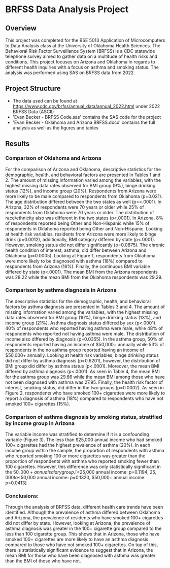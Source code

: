 # BRFSS Data Analysis Project

## Overview
This project was completed for the BSE 5013 Application of Microcomputers to Data Analysis class at the University of Oklahoma Health Sciences. The Behavioral Risk Factor Surveillance System (BRFSS) is a CDC statewide telephone survey aimed to gather data on a multitude of health risks and conditions. This project focuses on Arizona and Oklahoma in regards to different health inquiries with a focus on asthma and smoking status. The analysis was performed using SAS on BRFSS data from 2022.

## Project Structure
- The data used can be found at https://www.cdc.gov/brfss/annual_data/annual_2022.html under 2022 BRFSS Data (ASCII)
- 'Evan Becker - BRFSS Code.sas' contains the SAS code for the project
- 'Evan Becker - Oklahoma and Arizona BRFSS.docx' contains the full analysis as well as the figures and tables

## Results
### Comparison of Oklahoma and Arizona
For the comparison of Arizona and Oklahoma, descriptive statistics for the demographic, health, and behavioral factors are presented in Tables 1 and 2. The amount of missing information varied among the variables, with the highest missing data rates observed for BMI group (9%), binge drinking status (12%), and income group (20%). Respondents from Arizona were more likely to be male compared to respondents from Oklahoma (p=0.021).  The age distribution differed between the two states as well (p=<.0001). In Arizona, 32% of respondents were 70 years or older while 25% of respondents from Oklahoma were 70 years or older. The distribution of race/ethnicity also was different in the two states (p<.0001). In Arizona, 8% of respondents reported being Other and Non-Hispanic while 15% of respondents in Oklahoma reported being Other and Non-Hispanic. Looking at health risk variables, residents from Arizona were more likely to binge drink (p=0.0012), additionally, BMI category differed by state (p<.0001). However, smoking status did not differ significantly (p=0.0875). The chronic health condition of interest, asthma, did differ between Arizona and Oklahoma (p=0.0005). Looking at Figure 1, respondents from Oklahoma were more likely to be diagnosed with asthma (18%) compared to respondents from Arizona (16%). Finally, the continuous BMI variable differed by state (p<.0001). The mean BMI from the Arizona respondents was 28.22 while the mean BMI from the Oklahoma respondents was 29.29. 
	
### Comparison by asthma diagnosis in Arizona
The descriptive statistics for the demographic, health, and behavioral factors by asthma diagnosis are presented in Tables 3 and 4. The amount of missing information varied among the variables, with the highest missing data rates observed for BMI group (10%), binge drinking status (13%), and income group (21%). Asthma diagnosis status differed by sex (p<.0001). 40% of respondents who reported having asthma were male, while 48% of respondents who reported not having asthma were male. The distribution of income also differed by diagnosis (p=0.0355). In the asthma group, 50% of respondents reported having an income of $50,000+ annually while 53% of respondents in the no asthma group reported having an income of $50,000+ annually. Looking at health risk variables, binge drinking status did not differ by asthma diagnosis (p=0.6201), however, the distribution of BMI group did differ by asthma status (p<.0001). Moreover, the mean BMI differed by asthma diagnosis (p<.0001). As seen in Table 4, the mean BMI for the asthma group was 29.66 while the mean BMI among those who have not been diagnosed with asthma was 27.95. Finally, the health risk factor of interest, smoking status, did differ in the two groups (p=0.0002). As seen in Figure 2, respondents who have smoked 100+ cigarettes were more likely to report a diagnosis of asthma (18%) compared to respondents who have not smoked 100+ cigarettes (15%). 
 
### Comparison of asthma diagnosis by smoking status, stratified by income group in Arizona
The variable income was stratified to determine if it is a confounding variable (Figure 3). The less than $25,000 annual income who had smoked 100+ cigarettes had the highest prevalence of asthma (20%). In each income group within the sample, the proportion of respondents with asthma who reported smoking 100 or more cigarettes was greater than the proportion of respondents with asthma who reported smoking fewer than 100 cigarettes. However, this difference was only statistically significant in the $50,000+ annual salary group. 
[<$25,000 annual income: p=0.1194, $25,000 to <$50,000 annual income: p=0.1320, $50,000+ annual income: p=0.0413]

### Conclusions:
Through the analysis of BRFSS data, different health care trends have been identified. Although the prevalence of asthma differed between Oklahoma and Arizona, the prevalence of residents who have smoked 100+ cigarettes did not differ by state. However, looking at Arizona, the prevalence of asthma diagnosis was greater in the 100+ cigarette group compared to the less than 100 cigarette group. This shows that in Arizona, those who have smoked 100+ cigarettes are more likely to have an asthma diagnosis compared to those who have not smoked 100+ cigarettes. On top of this, there is statistically significant evidence to suggest that in Arizona, the mean BMI for those who have been diagnosed with asthma was greater than the BMI of those who have not.



